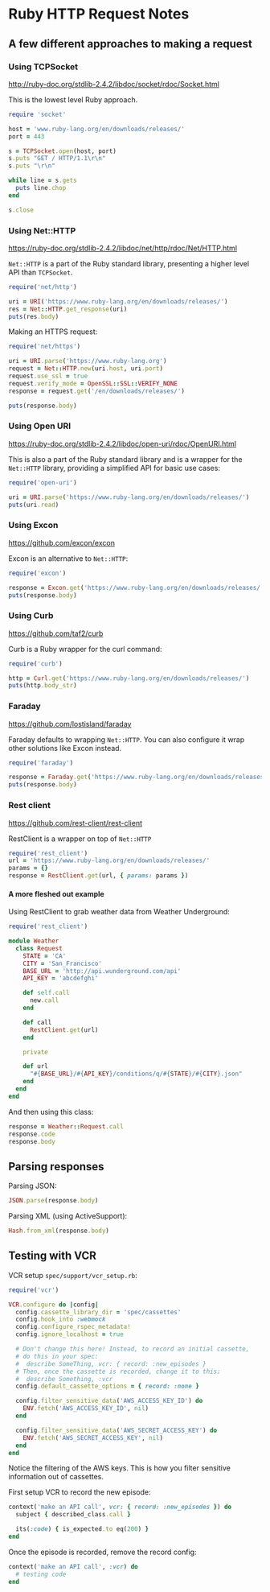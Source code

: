 # Ruby HTTP Request Notes

## A few different approaches to making a request

### Using TCPSocket

http://ruby-doc.org/stdlib-2.4.2/libdoc/socket/rdoc/Socket.html

This is the lowest level Ruby approach.

```ruby
require 'socket'

host = 'www.ruby-lang.org/en/downloads/releases/'
port = 443

s = TCPSocket.open(host, port)
s.puts "GET / HTTP/1.1\r\n"
s.puts "\r\n"

while line = s.gets
  puts line.chop
end

s.close
```

### Using Net::HTTP

https://ruby-doc.org/stdlib-2.4.2/libdoc/net/http/rdoc/Net/HTTP.html

`Net::HTTP` is a part of the Ruby standard library, presenting a higher level API than `TCPSocket`.

```ruby
require('net/http')

uri = URI('https://www.ruby-lang.org/en/downloads/releases/')
res = Net::HTTP.get_response(uri)
puts(res.body)
```

Making an HTTPS request:

```ruby
require('net/https')

uri = URI.parse('https://www.ruby-lang.org')
request = Net::HTTP.new(uri.host, uri.port)
request.use_ssl = true
request.verify_mode = OpenSSL::SSL::VERIFY_NONE
response = request.get('/en/downloads/releases/')

puts(response.body)
```

### Using Open URI

https://ruby-doc.org/stdlib-2.4.2/libdoc/open-uri/rdoc/OpenURI.html

This is also a part of the Ruby standard library and is a wrapper for the `Net::HTTP` library, providing a simplified API for basic use cases:

```ruby
require('open-uri')

uri = URI.parse('https://www.ruby-lang.org/en/downloads/releases/')
puts(uri.read)
```

### Using Excon

https://github.com/excon/excon

Excon is an alternative to `Net::HTTP`:

```ruby
require('excon')

response = Excon.get('https://www.ruby-lang.org/en/downloads/releases/')
puts(response.body)
```

### Using Curb

https://github.com/taf2/curb

Curb is a Ruby wrapper for the curl command:

```ruby
require('curb')

http = Curl.get('https://www.ruby-lang.org/en/downloads/releases/')
puts(http.body_str)
```

### Faraday

https://github.com/lostisland/faraday

Faraday defaults to wrapping `Net::HTTP`.  You can also configure it wrap other solutions like Excon instead.

```ruby
require('faraday')

response = Faraday.get('https://www.ruby-lang.org/en/downloads/releases/')
puts(response.body)
```

### Rest client

https://github.com/rest-client/rest-client

RestClient is a wrapper on top of `Net::HTTP`

```ruby
require('rest_client')
url = 'https://www.ruby-lang.org/en/downloads/releases/'
params = {}
response = RestClient.get(url, { params: params })
```

#### A more fleshed out example

Using RestClient to grab weather data from Weather Underground:

```ruby
require('rest_client')

module Weather
  class Request
    STATE = 'CA'
    CITY = 'San_Francisco'
    BASE_URL = 'http://api.wunderground.com/api'
    API_KEY = 'abcdefghi'

    def self.call
      new.call
    end

    def call
      RestClient.get(url)
    end

    private

    def url
      "#{BASE_URL}/#{API_KEY}/conditions/q/#{STATE}/#{CITY}.json"
    end
  end
end
```

And then using this class:

```ruby
response = Weather::Request.call
response.code
response.body
```

## Parsing responses

Parsing JSON:

```ruby
JSON.parse(response.body)
```

Parsing XML (using ActiveSupport):

```ruby
Hash.from_xml(response.body)
```

## Testing with VCR

VCR setup `spec/support/vcr_setup.rb`:

```ruby
require('vcr')

VCR.configure do |config|
  config.cassette_library_dir = 'spec/cassettes'
  config.hook_into :webmock
  config.configure_rspec_metadata!
  config.ignore_localhost = true

  # Don't change this here! Instead, to record an initial cassette,
  # do this in your spec:
  #  describe SomeThing, vcr: { record: :new_episodes }
  # Then, once the cassette is recorded, change it to this:
  #  describe Something, :vcr
  config.default_cassette_options = { record: :none }

  config.filter_sensitive_data('AWS_ACCESS_KEY_ID') do
    ENV.fetch('AWS_ACCESS_KEY_ID', nil)
  end

  config.filter_sensitive_data('AWS_SECRET_ACCESS_KEY') do
    ENV.fetch('AWS_SECRET_ACCESS_KEY', nil)
  end
end
```

Notice the filtering of the AWS keys.  This is how you filter sensitive information out of cassettes.

First setup VCR to record the new episode:

```ruby
context('make an API call', vcr: { record: :new_episodes }) do
  subject { described_class.call }

  its(:code) { is_expected.to eq(200) }
end
```

Once the episode is recorded, remove the record config:

```ruby
context('make an API call', :vcr) do
  # testing code
end
```
